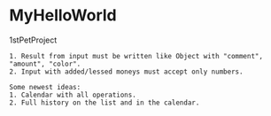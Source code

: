# MyHelloWorld
 1stPetProject


<!-- NOTES -->
    1. Result from input must be written like Object with "comment", "amount", "color".
    2. Input with added/lessed moneys must accept only numbers.

<!-- CONCEPTS -->
    Some newest ideas:
    1. Calendar with all operations.
    2. Full history on the list and in the calendar.